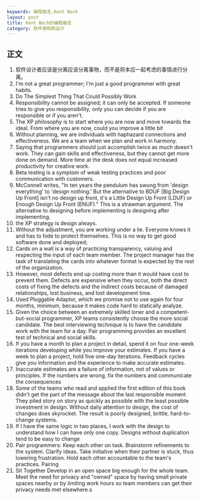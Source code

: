 ```yaml
---
keywords: 编程格言,Kent Beck
layout: post
title: Kent Beck的编程格言
category: 软件架构和设计
---
```



## 正文
1. 软件设计者应该是分离应该分离事物，而不是将本应一起考虑的事情进行分离。
1. I'm not a great programmer; I'm just a good programmer with great habits.
2. Do The Simplest Thing That Could Possibly Work
3. Responsibility cannot be assigned; it can only be accepted. If someone tries to give you responsibility, only you can decide if you are responsible or if you aren't. 
4. The XP philosophy is to start where you are now and move towards the ideal. From where you are now, could you improve a little bit
5. Without planning, we are individuals with haphazard connections and effectiveness. We are a team when we plan and work in harmony.
6. Saying that programmers should just accomplish twice as much doesn't work. They can gain skills and effectiveness, but they cannot get more done on demand. More time at the desk does not equal increased productivity for creative work.
7. Beta testing is a symptom of weak testing practices and poor communication with customers.
8. McConnell writes, "In ten years the pendulum has swung from 'design everything' to 'design nothing.' But the alternative to BDUF [Big Design Up Front] isn't no design up front, it's a Little Design Up Front (LDUF) or Enough Design Up Front (ENUF)." This is a strawman argument. The alternative to designing before implementing is designing after implementing.
9. the XP strategy is design always.
10. Without the adjustment, you are working under a lie. Everyone knows it and has to hide to protect themselves. This is no way to get good software done and deployed;
11. Cards on a wall is a way of practicing transparency, valuing and respecting the input of each team member. The project manager has the task of translating the cards into whatever format is expected by the rest of the organization.
12. However, most defects end up costing more than it would have cost to prevent them. Defects are expensive when they occur, both the direct costs of fixing the defects and the indirect costs because of damaged relationships, lost business, and lost development time.
13. Used Pluggable Adaptor, which we promise not to use again for four months, minimum, because it makes code hard to statically analyze.
14. Given the choice between an extremely skilled loner and a competent-but-social programmer, XP teams consistently choose the more social candidate. The best interviewing technique is to have the candidate work with the team for a day. Pair programming provides an excellent test of technical and social skills.
15. If you have a month to plan a project in detail, spend it on four one-week iterations developing while you improve your estimates. If you have a week to plan a project, hold five one-day iterations. Feedback cycles give you information and the experience to make accurate estimates.
16. Inaccurate estimates are a failure of information, not of values or principles. If the numbers are wrong, fix the numbers and communicate the consequences
17. Some of the teams who read and applied the first edition of this book didn't get the part of the message about the last responsible moment. They piled story on story as quickly as possible with the least possible investment in design. Without daily attention to design, the cost of changes does skyrocket. The result is poorly designed, brittle, hard-to-change systems.
18. If I have the same logic in two places, I work with the design to understand how I can have only one copy. Designs without duplication tend to be easy to change
19. Pair programmers: Keep each other on task. Brainstorm refinements to the system. Clarify ideas. Take initiative when their partner is stuck, thus lowering frustration. Hold each other accountable to the team's practices. Pairing
20. Sit Together Develop in an open space big enough for the whole team. Meet the need for privacy and "owned" space by having small private spaces nearby or by limiting work hours so team members can get their privacy needs met elsewhere.s
